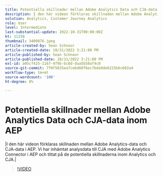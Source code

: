```yaml
---
title: Potentiella skillnader mellan Adobe Analytics Data och CJA-data inom AEP
description: I den här videon förklaras skillnaden mellan Adobe Analytics-data och CJA-data i AEP. Vi har inhämtat analysdata till CJA med Adobe Analytics Connector i AEP och tittat på de potentiella skillnaderna inom Analytics och CJA.
solution: Analytics, Customer Journey Analytics
role: User
level: Intermediate
last-substantial-update: 2022-10-31T00:00:00Z
kt: 11250
thumbnail: 3409876.jpeg
article-created-by: Sean Schnoor
article-created-date: 10/31/2022 3:21:00 PM
article-published-by: Sean Schnoor
article-published-date: 10/31/2022 3:21:00 PM
exl-id: a05cf425-1167-4f9b-bc8d-daa5b58af4c0
source-git-commit: 7f0f5035ea7cebd60f6ec7bda9de6225b6c602a4
workflow-type: tm+mt
source-wordcount: '100'
ht-degree: 0%

---
```


# Potentiella skillnader mellan Adobe Analytics Data och CJA-data inom AEP

|I den här videon förklaras skillnaden mellan Adobe Analytics-data och CJA-data i AEP. Vi har inhämtat analysdata till CJA med Adobe Analytics Connector i AEP och tittat på de potentiella skillnaderna inom Analytics och CJA.|

>[!VIDEO](https://video.tv.adobe.com/v/3409876/?quality=12&learn=on)

